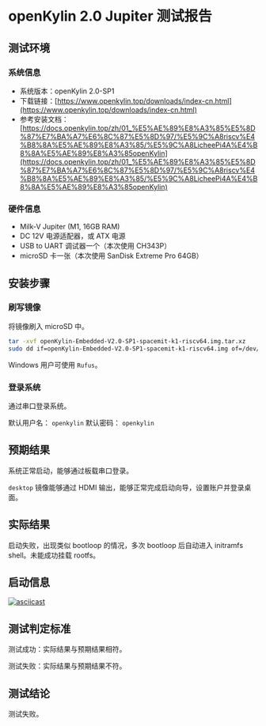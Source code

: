# openKylin 2.0 Jupiter 测试报告

## 测试环境

### 系统信息

- 系统版本：openKylin 2.0-SP1
- 下载链接：[https://www.openkylin.top/downloads/index-cn.html](https://www.openkylin.top/downloads/index-cn.html)
- 参考安装文档：[https://docs.openkylin.top/zh/01_%E5%AE%89%E8%A3%85%E5%8D%87%E7%BA%A7%E6%8C%87%E5%8D%97/%E5%9C%A8riscv%E4%B8%8A%E5%AE%89%E8%A3%85/%E5%9C%A8LicheePi4A%E4%B8%8A%E5%AE%89%E8%A3%85openKylin](https://docs.openkylin.top/zh/01_%E5%AE%89%E8%A3%85%E5%8D%87%E7%BA%A7%E6%8C%87%E5%8D%97/%E5%9C%A8riscv%E4%B8%8A%E5%AE%89%E8%A3%85/%E5%9C%A8LicheePi4A%E4%B8%8A%E5%AE%89%E8%A3%85openKylin)

### 硬件信息

- Milk-V Jupiter (M1, 16GB RAM)
- DC 12V 电源适配器，或 ATX 电源
- USB to UART 调试器一个（本次使用 CH343P）
- microSD 卡一张（本次使用 SanDisk Extreme Pro 64GB）

## 安装步骤

### 刷写镜像

将镜像刷入 microSD 中。

```bash
tar -xvf openKylin-Embedded-V2.0-SP1-spacemit-k1-riscv64.img.tar.xz
sudo dd if=openKylin-Embedded-V2.0-SP1-spacemit-k1-riscv64.img of=/dev/sda bs=4M status=progress
```

Windows 用户可使用 `Rufus`。

### 登录系统

通过串口登录系统。

默认用户名： `openkylin`
默认密码： `openkylin`

## 预期结果

系统正常启动，能够通过板载串口登录。

`desktop` 镜像能够通过 HDMI 输出，能够正常完成启动向导，设置账户并登录桌面。

## 实际结果

启动失败，出现类似 bootloop 的情况，多次 bootloop 后自动进入 initramfs shell。未能成功挂载 rootfs。

## 启动信息

[![asciicast](https://asciinema.org/a/CzVNtF5admSUNFr177hLNFYTr.svg)](https://asciinema.org/a/CzVNtF5admSUNFr177hLNFYTr)

## 测试判定标准

测试成功：实际结果与预期结果相符。

测试失败：实际结果与预期结果不符。

## 测试结论

测试失败。